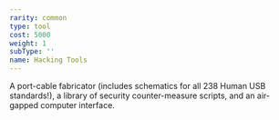 ```yaml
---
rarity: common
type: tool
cost: 5000
weight: 1
subType: ''
name: Hacking Tools
---
```

A port-cable fabricator (includes schematics for all 238 Human USB standards!), a library of
security counter-measure scripts, and an air-gapped computer interface.
